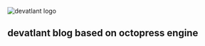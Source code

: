 
![devatlant logo](http://blog.devatlant.com/images/logo200.png)
## devatlant blog based on **octopress** engine
